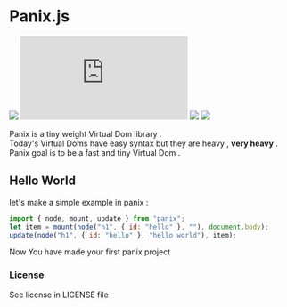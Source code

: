 # Panix.js
![](https://img.shields.io/codefactor/grade/github/mehanalavimajd/panix?label=Code%20Quality) ![GitHub file size in bytes](https://img.shields.io/github/size/mehanalavimajd/panix/dist/panix.min.js?label=minified%20sized) ![](https://img.shields.io/depfu/mehanalavimajd/panix) ![](https://img.shields.io/github/last-commit/mehanalavimajd/panix)

Panix is a tiny weight Virtual Dom library . <br>
Today's Virtual Doms have easy syntax but they are heavy , **very heavy** . <br>
Panix goal is to be a fast and tiny Virtual Dom .

## Hello World

let's make a simple example in panix :

```js
import { node, mount, update } from "panix";
let item = mount(node("h1", { id: "hello" }, ""), document.body);
update(node("h1", { id: "hello" }, "hello world"), item);
```

Now You have made your first panix project

### License

See license in LICENSE file
